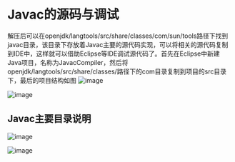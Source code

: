 # Javac的源码与调试

解压后可以在openjdk/langtools/src/share/classes/com/sun/tools路径下找到javac目录，该目录下存放着Javac主要的源代码实现，可以将相关的源代码复制到IDE中，这样就可以借助Eclipse等IDE调试源代码了。首先在Eclipse中新建Java项目，名称为JavacCompiler，然后将openjdk/langtools/src/share/classes/路径下的com目录复制到项目的src目录下，最后的项目结构如图
![image](https://cdn.staticaly.com/gh/YangLuchao/img_host@master/20230418/image.1oa5vix94rnk.webp)

![image](https://cdn.staticaly.com/gh/YangLuchao/img_host@master/20230418/image.6igqtc2zmh00.webp)



## Javac主要目录说明

![image](https://cdn.staticaly.com/gh/YangLuchao/img_host@master/20230418/image.5ut14gnzgog0.webp)

![image](https://cdn.staticaly.com/gh/YangLuchao/img_host@master/20230418/image.68n28jvykk80.webp)
